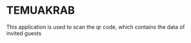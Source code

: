 # TEMUAKRAB
This application is used to scan the qr code, which contains the data of invited guests
